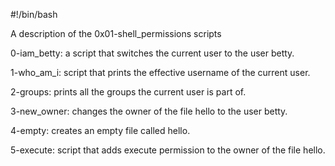 #!/bin/bash

A description of the 0x01-shell_permissions scripts

0-iam_betty: a script that switches the current user to the user betty.

1-who_am_i: script that prints the effective username of the current user.

2-groups: prints all the groups the current user is part of.

3-new_owner: changes the owner of the file hello to the user betty.

4-empty: creates an empty file called hello.

5-execute: script that adds execute permission to the owner of the file hello.

